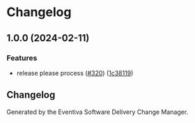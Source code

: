 # Changelog

## 1.0.0 (2024-02-11)


### Features

* release please process ([#320](https://github.com/Eventiva/Eventiva/issues/320)) ([1c38119](https://github.com/Eventiva/Eventiva/commit/1c381194c332e6142c3ccfcda630fcea494efb4b))

## Changelog

Generated by the Eventiva Software Delivery Change Manager.
